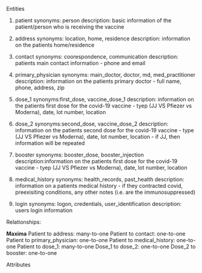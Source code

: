 Entities
1. patient
    synonyms: person
    description: basic information of the patient/person who is receiving the vaccine

2. address
    synonyms: location, home, residence
    description: information on the patients home/residence

3. contact
    synonyms: coorespondence, communication
    description: patients main contact information - phone and email

4. primary_physician
    synonyms: main_doctor, doctor, md, med_practitioner
    description: information on the patients primary doctor - full name, phone, address, zip

5. dose_1
    synonyms:first_dose, vaccine_dose_1
    description: information on the patients first dose for the covid-19 vaccine - tyep (JJ VS Pfiezer vs Moderna), date, lot number, location

6. dose_2
    synonyms:second_dose, vaccine_dose_2
    description: information on the patients second dose for the covid-19 vaccine - type (JJ VS Pfiezer vs Moderna), date, lot number, location - if JJ, then information will be repeated

7. booster
    synonyms: booster_dose, booster_injection
    description:information on the patients first dose for the covid-19 vaccine - tyep (JJ VS Pfiezer vs Moderna), date, lot number, location

8. medical_history
    synonyms: health_records, past_health
    description: information on a patients medical history - if they contracted covid, preexisiting conditions, any other notes (i.e. are the immunosuppressed)

9. login
    synonyms: logon, credentials, user_identification
    description: users login information

Relationships:

**Maxima**
Patient to address: many-to-one
Patient to contact: one-to-one
Patient to primary_physician: one-to-one
Patient to medical_history: one-to-one
Patient to dose_1: many-to-one
Dose_1 to dose_2: one-to-one
Dose_2 to booster: one-to-one

Attributes
